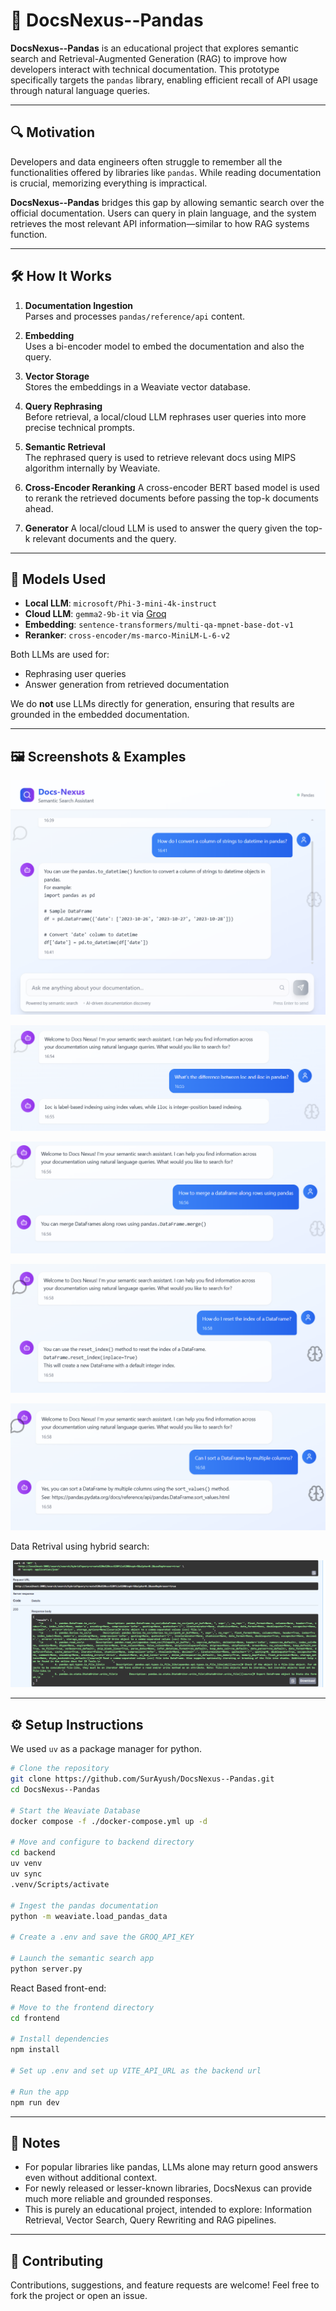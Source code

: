 # 📘 DocsNexus--Pandas

**DocsNexus--Pandas** is an educational project that explores semantic search and Retrieval-Augmented Generation (RAG) to improve how developers interact with technical documentation. This prototype specifically targets the `pandas` library, enabling efficient recall of API usage through natural language queries.

---

## 🔍 Motivation

Developers and data engineers often struggle to remember all the functionalities offered by libraries like `pandas`. While reading documentation is crucial, memorizing everything is impractical.

**DocsNexus--Pandas** bridges this gap by allowing semantic search over the official documentation. Users can query in plain language, and the system retrieves the most relevant API information—similar to how RAG systems function.

---

## 🛠️ How It Works

1. **Documentation Ingestion**  
   Parses and processes `pandas/reference/api` content.

2. **Embedding**  
   Uses a bi-encoder model to embed the documentation and also the query.

3. **Vector Storage**  
   Stores the embeddings in a Weaviate vector database.

4. **Query Rephrasing**  
   Before retrieval, a local/cloud LLM rephrases user queries into more precise technical prompts.

5. **Semantic Retrieval**  
   The rephrased query is used to retrieve relevant docs using MIPS algorithm internally by Weaviate.

6. **Cross-Encoder Reranking**
   A cross-encoder BERT based model is used to rerank the retrieved documents before passing the top-k documents ahead.

7. **Generator**
   A local/cloud LLM is used to answer the query given the top-k relevant documents and the query.

---

## 🤖 Models Used

- **Local LLM**: `microsoft/Phi-3-mini-4k-instruct`  
- **Cloud LLM**: `gemma2-9b-it` via [Groq](https://groq.com)
- **Embedding**: `sentence-transformers/multi-qa-mpnet-base-dot-v1`
- **Reranker**: `cross-encoder/ms-marco-MiniLM-L-6-v2`

Both LLMs are used for:
- Rephrasing user queries
- Answer generation from retrieved documentation

We do **not** use LLMs directly for generation, ensuring that results are grounded in the embedded documentation.

---

## 🖼️ Screenshots & Examples

![Example 1](./assets/1.png)

![Example 2](./assets/2.png)

![Example 3](./assets/3.png)

![Example 4](./assets/4.png)

![Example 5](./assets/5.png)

Data Retrival using hybrid search: 

![Example](./assets/6.png)

---

## ⚙️ Setup Instructions

We used `uv` as a package manager for python.

```bash
# Clone the repository
git clone https://github.com/SurAyush/DocsNexus--Pandas.git
cd DocsNexus--Pandas

# Start the Weaviate Database
docker compose -f ./docker-compose.yml up -d

# Move and configure to backend directory
cd backend
uv venv
uv sync
.venv/Scripts/activate

# Ingest the pandas documentation
python -m weaviate.load_pandas_data

# Create a .env and save the GROQ_API_KEY

# Launch the semantic search app
python server.py
```

React Based front-end:

```bash
# Move to the frontend directory
cd frontend

# Install dependencies
npm install

# Set up .env and set up VITE_API_URL as the backend url

# Run the app
npm run dev

```

---

## 📌 Notes

- For popular libraries like pandas, LLMs alone may return good answers even without additional context.
- For newly released or lesser-known libraries, DocsNexus can provide much more reliable and grounded responses.
- This is purely an educational project, intended to explore: Information Retrieval, Vector Search, Query Rewriting and RAG pipelines.

---

## 🙌 Contributing

Contributions, suggestions, and feature requests are welcome!
Feel free to fork the project or open an issue.
  
